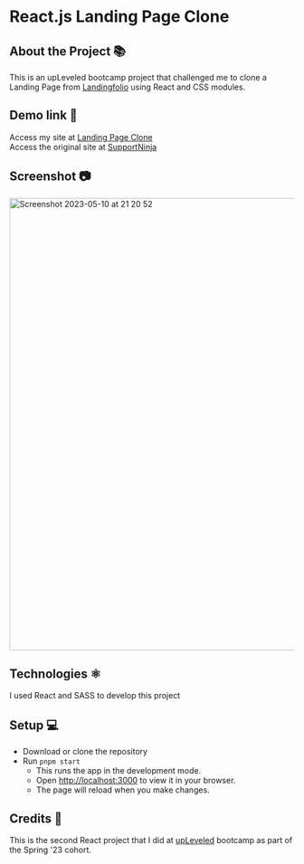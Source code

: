 # React.js Landing Page Clone

## About the Project 📚
This is an upLeveled bootcamp project that challenged me to clone a Landing Page from [Landingfolio](https://www.landingfolio.com/) using React and CSS modules.

## Demo link 🔗
Access my site at [Landing Page Clone](https://react-landing-page-clone-project.netlify.app/) <br/>
Access the original site at [SupportNinja](https://www.supportninja.com/?ref=landingfolio)

## Screenshot 📷
<img width="800" alt="Screenshot 2023-05-10 at 21 20 52" src="https://github.com/cheorodio/react-landing-page-clone/assets/121162907/a0760795-5c39-402f-ab99-8baffdc9ad66">

## Technologies ⚛️
I used React and SASS to develop this project

## Setup 💻
- Download or clone the repository
- Run `pnpm start`
  - This runs the app in the development mode.
  - Open [http://localhost:3000](http://localhost:3000) to view it in your browser.
  - The page will reload when you make changes.

## Credits 📝
This is the second React project that I did at [upLeveled](https://upleveled.io/) bootcamp as part of the Spring '23 cohort.
